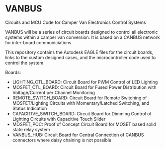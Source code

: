 # VANBUS
Circuits and MCU Code for Camper Van Electronics Control Systems

VANBUS will be a series of circuit boards designed to control all electronic systems within a camper van conversion. It is based on a CANBUS network for inter-board communiciations.

This repository contains the Autodesk EAGLE files for the circuit boards, links to the custom designed cases, and the microcontroller code used to control the system.

Boards:
- LIGHTING_CTL_BOARD: Circuit Board for PWM Control of LED Lighting
- MOSFET_CTL_BOARD: Circuit Board for Fused Power Distribution with Voltage/Current per Channel Monitoring
- REMOTE_SWITCH_BOARD: Circuit Board for Remote Switching of MOSFET/Lighting Circuits with Momentary/Latched Switching, and Status Indication
- CAPACITIVE_SWITCH_BOARD: Circuit Board for Dimming Control of Lighting Circuits with Capacitive Touch Slider
- MOSFET_POC: Proof of Concept Circuit Board for MOSET based solid state relay system
- VANBUS_HUB: Circuit Board for Central Connection of CANBUS connectors where daisy chaining is not possible
